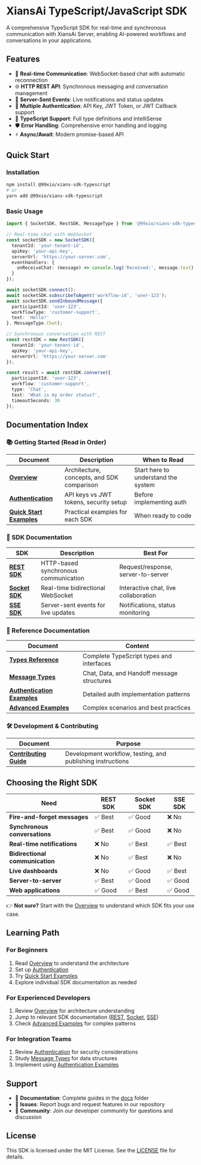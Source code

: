 # XiansAi TypeScript/JavaScript SDK

A comprehensive TypeScript SDK for real-time and synchronous communication with XiansAi Server, enabling AI-powered workflows and conversations in your applications.

## Features

- 🔄 **Real-time Communication**: WebSocket-based chat with automatic reconnection
- 🌐 **HTTP REST API**: Synchronous messaging and conversation management  
- 📡 **Server-Sent Events**: Live notifications and status updates
- 🔐 **Multiple Authentication**: API Key, JWT Token, or JWT Callback support
- 📝 **TypeScript Support**: Full type definitions and IntelliSense
- 🛡️ **Error Handling**: Comprehensive error handling and logging
- ⚡ **Async/Await**: Modern promise-based API

## Quick Start

### Installation

```bash
npm install @99xio/xians-sdk-typescript
# or
yarn add @99xio/xians-sdk-typescript
```

### Basic Usage

```typescript
import { SocketSDK, RestSDK, MessageType } from '@99xio/xians-sdk-typescript';

// Real-time chat with WebSocket
const socketSDK = new SocketSDK({
  tenantId: 'your-tenant-id',
  apiKey: 'your-api-key',
  serverUrl: 'https://your-server.com',
  eventHandlers: {
    onReceiveChat: (message) => console.log('Received:', message.text)
  }
});

await socketSDK.connect();
await socketSDK.subscribeToAgent('workflow-id', 'user-123');
await socketSDK.sendInboundMessage({
  participantId: 'user-123',
  workflowType: 'customer-support',
  text: 'Hello!'
}, MessageType.Chat);

// Synchronous conversation with REST
const restSDK = new RestSDK({
  tenantId: 'your-tenant-id',
  apiKey: 'your-api-key',
  serverUrl: 'https://your-server.com'
});

const result = await restSDK.converse({
  participantId: 'user-123',
  workflow: 'customer-support',
  type: 'Chat',
  text: 'What is my order status?',
  timeoutSeconds: 30
});
```

## Documentation Index

### 📚 Getting Started (Read in Order)

| Document | Description | When to Read |
|----------|-------------|--------------|
| **[Overview](./docs/overview.md)** | Architecture, concepts, and SDK comparison | Start here to understand the system |
| **[Authentication](./docs/authentication.md)** | API keys vs JWT tokens, security setup | Before implementing auth |
| **[Quick Start Examples](./docs/examples/quick-start.md)** | Practical examples for each SDK | When ready to code |

### 🔧 SDK Documentation

| SDK | Description | Best For |
|-----|-------------|----------|
| **[REST SDK](./docs/rest-sdk.md)** | HTTP-based synchronous communication | Request/response, server-to-server |
| **[Socket SDK](./docs/socket-sdk.md)** | Real-time bidirectional WebSocket | Interactive chat, live collaboration |
| **[SSE SDK](./docs/sse-sdk.md)** | Server-sent events for live updates | Notifications, status monitoring |

### 📖 Reference Documentation

| Document | Content |
|----------|---------|
| **[Types Reference](./docs/types.md)** | Complete TypeScript types and interfaces |
| **[Message Types](./docs/message-types.md)** | Chat, Data, and Handoff message structures |
| **[Authentication Examples](./docs/examples/authentication.md)** | Detailed auth implementation patterns |
| **[Advanced Examples](./docs/examples/advanced.md)** | Complex scenarios and best practices |

### 🛠️ Development & Contributing

| Document | Purpose |
|----------|---------|
| **[Contributing Guide](./docs/CONTRIBUTING.md)** | Development workflow, testing, and publishing instructions |

## Choosing the Right SDK

| Need | REST SDK | Socket SDK | SSE SDK |
|------|----------|------------|---------|
| **Fire-and-forget messages** | ✅ Best | ✅ Good | ❌ No |
| **Synchronous conversations** | ✅ Best | ✅ Good | ❌ No |
| **Real-time notifications** | ❌ No | ✅ Best | ✅ Best |
| **Bidirectional communication** | ❌ No | ✅ Best | ❌ No |
| **Live dashboards** | ❌ No | ✅ Good | ✅ Best |
| **Server-to-server** | ✅ Best | ✅ Good | ✅ Good |
| **Web applications** | ✅ Good | ✅ Best | ✅ Good |

👉 **Not sure?** Start with the [Overview](./docs/overview.md) to understand which SDK fits your use case.

## Learning Path

### For Beginners

1. Read [Overview](./docs/overview.md) to understand the architecture
2. Set up [Authentication](./docs/authentication.md)
3. Try [Quick Start Examples](./docs/examples/quick-start.md)
4. Explore individual SDK documentation as needed

### For Experienced Developers

1. Review [Overview](./docs/overview.md) for architecture understanding
2. Jump to relevant SDK documentation ([REST](./docs/rest-sdk.md), [Socket](./docs/socket-sdk.md), [SSE](./docs/sse-sdk.md))
3. Check [Advanced Examples](./docs/examples/advanced.md) for complex patterns

### For Integration Teams

1. Review [Authentication](./docs/authentication.md) for security considerations
2. Study [Message Types](./docs/message-types.md) for data structures
3. Implement using [Authentication Examples](./docs/examples/authentication.md)

## Support

- 📖 **Documentation**: Complete guides in the [docs](./docs/) folder
- 🐛 **Issues**: Report bugs and request features in our repository
- 💬 **Community**: Join our developer community for questions and discussion

## License

This SDK is licensed under the MIT License. See the [LICENSE](./LICENSE) file for details.
